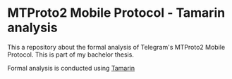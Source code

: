 # MTProto2 Mobile Protocol - Tamarin analysis

This a repository about the formal analysis of Telegram's MTProto2 Mobile Protocol.
This is part of my bachelor thesis. 

Formal analysis is conducted using [Tamarin](https://github.com/tamarin-prover/tamarin-prover/)
